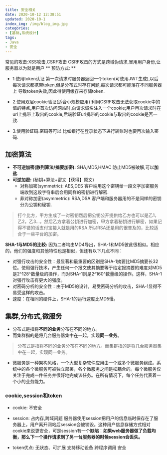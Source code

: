 ```yaml
---
title: 安全相关
date: 2020-10-12 12:38:51
updated: 2020-10-1
index_img: /img/blog_img.jpg
categories:
- [基础,系统设计]
tags:
- Java
- 安全
---
```


常见的攻击:XSS攻击,CSRF攻击
CSRF攻击的方式是跨域伪请求,冒用用户身份,让服务器以为就是用户
** 预防方式: **
* 1.使用token认证 
第一次请求时服务器返回一个token(可使用JWT生成),以后每次请求都携带token,但是分布式时存在问题,每次请求都可能落在不同服务器上 导致token失效,因此得使用缓存来存储token.

* 2.使用双层cookie验证(适合小规模应用)
利用CSRF攻击无法获取cookie中的值的特点,用户首次访问网站时,向请求域名注入一个cookie;用户再次请求时在url上携带上取出的cookie,后端验证url携带的cookie与取出的cookie是否一致.

* 3.使用验证码.密码等可以
比如银行在登录状态下进行转账时也要再次输入密码.

## 加密算法
- **不可逆加密(散列算法/摘要加密):**  SHA,MD5,HMAC 防止MD5被破解,可以**加盐**.
- **可逆加密:** (秘钥+算法+密文【获得】原文)
    - 对称加密(symmetric): AES,DES 客户端用这个密钥给一段文字加密服务端收到这段字符串后会用同样的密钥进行解密.
    - 非对称加密(asymmetric): RSA,DSA 客户端和服务器用的不是同样的密钥分为公钥和秘钥.
> 打个比方，甲方生成了一对密钥然后把公钥公开提供给乙方也可以是乙1，乙2，乙3...，然后乙方拿着公钥进行加密，甲方拿着秘钥进行解密，如果记得不错的话支付宝接入就是用的RSA.所以RSA还是用的很普及的，比较适合于一些平台的加密。


**SHA-1与MD5的比较:**
因为二者均由MD4导出，SHA-1和MD5彼此很相似。相应的，他们的强度和其他特性也是相似，但还有以下几点不同：
* 对强行攻击的安全性：最显著和最重要的区别是SHA-1摘要比MD5摘要长32 位。使用强行技术，产生任何一个报文使其摘要等于给定报摘要的难度对MD5是2^128^数量级的操作，而对SHA-1则是2^160^数量级的操作。这样，SHA-1对强行攻击有更大的强度。
* 对密码分析的安全性：由于MD5的设计，易受密码分析的攻击，SHA-1显得不易受这样的攻击。
* 速度：在相同的硬件上，SHA-1的运行速度比MD5慢。

## 集群,分布式,微服务
* 分布式是指将**不同的业务**分布在不同的地方。
* 而集群指的是将几台服务器集中在一起，实现**同一业务**。
> 分布式是指将不同的业务分布在不同的地方。而集群指的是将几台服务器集中在一起，实现同一业务。

* 微服务是一种架构风格，一个大型复杂软件应用由一个或多个微服务组成。系统中的各个微服务可被独立部署，各个微服务之间是松耦合的。每个微服务仅关注于完成一件任务并很好地完成该任务。在所有情况下，每个任务代表着一个小的业务能力。

### cookie,session和token
- cookie: 不安全
- session: 占内存,跨域问题
服务器使用session把用户的信息临时保存在了服务器上，用户离开网站后session会被销毁。这种用户信息存储方式相对cookie来说更安全，可是session有一个**缺陷**：**如果web服务器做了负载均衡，那么下一个操作请求到了另一台服务器的时候session会丢失。**

- token优点:
无状态、可扩展
支持移动设备
跨程序调用
安全

